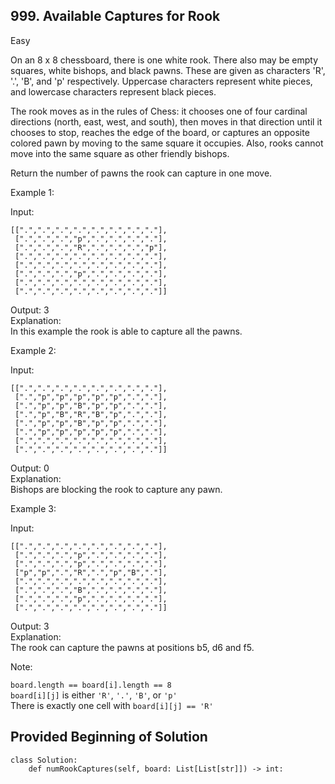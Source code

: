 
## 999. Available Captures for Rook

Easy

On an 8 x 8 chessboard, there is one white rook.  There also may be empty squares, white bishops, and black pawns.  These are given as characters 'R', '.', 'B', and 'p' respectively. Uppercase characters represent white pieces, and lowercase characters represent black pieces.

The rook moves as in the rules of Chess: it chooses one of four cardinal directions (north, east, west, and south), then moves in that direction until it chooses to stop, reaches the edge of the board, or captures an opposite colored pawn by moving to the same square it occupies.  Also, rooks cannot move into the same square as other friendly bishops.

Return the number of pawns the rook can capture in one move.


Example 1:

Input:  
```
[[".",".",".",".",".",".",".","."],
 [".",".",".","p",".",".",".","."],
 [".",".",".","R",".",".",".","p"],
 [".",".",".",".",".",".",".","."],
 [".",".",".",".",".",".",".","."],
 [".",".",".","p",".",".",".","."],
 [".",".",".",".",".",".",".","."],
 [".",".",".",".",".",".",".","."]]
```
Output: 3  
Explanation:  
In this example the rook is able to capture all the pawns.  


Example 2:

Input:  
```
[[".",".",".",".",".",".",".","."],
 [".","p","p","p","p","p",".","."],
 [".","p","p","B","p","p",".","."],
 [".","p","B","R","B","p",".","."],
 [".","p","p","B","p","p",".","."],
 [".","p","p","p","p","p",".","."],
 [".",".",".",".",".",".",".","."],
 [".",".",".",".",".",".",".","."]]
```
Output: 0  
Explanation:  
Bishops are blocking the rook to capture any pawn.  


Example 3:

Input:  
```
[[".",".",".",".",".",".",".","."],
 [".",".",".","p",".",".",".","."],
 [".",".",".","p",".",".",".","."],
 ["p","p",".","R",".","p","B","."],
 [".",".",".",".",".",".",".","."],
 [".",".",".","B",".",".",".","."],
 [".",".",".","p",".",".",".","."],
 [".",".",".",".",".",".",".","."]]
```
Output: 3  
Explanation:  
The rook can capture the pawns at positions b5, d6 and f5.  


Note:

`board.length == board[i].length == 8`  
`board[i][j]` is either `'R'`, `'.'`, `'B'`, or `'p'`  
There is exactly one cell with `board[i][j] == 'R'`  



## Provided Beginning of Solution

```
class Solution:
    def numRookCaptures(self, board: List[List[str]]) -> int:
```

